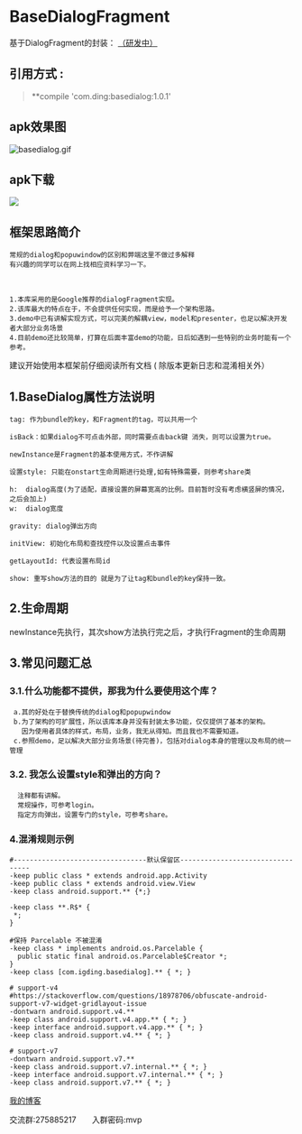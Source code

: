 # BaseDialogFragment

基于DialogFragment的封装： [（研发中）](https://github.com/igding/baseDialog/tree/master)

## 引用方式 :

> **compile 'com.ding:basedialog:1.0.1'

## apk效果图
![basedialog.gif](https://upload-images.jianshu.io/upload_images/3117705-c7ce37b5fcd0c7d0.gif?imageMogr2/auto-orient/strip)

## apk下载
![](https://upload-images.jianshu.io/upload_images/3117705-b0f639b0e92df3eb.png?imageMogr2/auto-orient/strip%7CimageView2/2/w/1240)


## 框架思路简介
    常规的dialog和popuwindow的区别和弊端这里不做过多解释
    有兴趣的同学可以在网上找相应资料学习一下。
  
```
1.本库采用的是Google推荐的dialogFragment实现。
2.该库最大的特点在于，不会提供任何实现，而是给予一个架构思路。
3.demo中已有讲解实现方式，可以完美的解耦view，model和presenter，也足以解决开发者大部分业务场景
4.目前demo还比较简单，打算在后面丰富demo的功能，日后如遇到一些特别的业务时能有一个参考。
```
   
建议开始使用本框架前仔细阅读所有文档 ( 除版本更新日志和混淆相关外）

##  1.BaseDialog属性方法说明
  
    tag: 作为bundle的key，和Fragment的tag，可以共用一个

    isBack：如果dialog不可点击外部，同时需要点击back键 消失，则可以设置为true。

    newInstance是Fragment的基本使用方式，不作讲解

    设置style: 只能在onstart生命周期进行处理,如有特殊需要，则参考share类

    h:  dialog高度(为了适配，直接设置的屏幕宽高的比例。目前暂时没有考虑横竖屏的情况，之后会加上)
    w:  dialog宽度

    gravity: dialog弹出方向

    initView: 初始化布局和查找控件以及设置点击事件

    getLayoutId: 代表设置布局id

    show: 重写show方法的目的 就是为了让tag和bundle的key保持一致。

## 2.生命周期
newInstance先执行，其次show方法执行完之后，才执行Fragment的生命周期

## 3.常见问题汇总

### 3.1.什么功能都不提供，那我为什么要使用这个库？
     a.其的好处在于替换传统的dialog和popupwindow
     b.为了架构的可扩展性，所以该库本身并没有封装太多功能，仅仅提供了基本的架构。
       因为使用者具体的样式，布局，业务，我无从得知。而且我也不需要知道。
     c.参照demo，足以解决大部分业务场景(待完善)，包括对dialog本身的管理以及布局的统一管理

### 3.2. 我怎么设置style和弹出的方向？
      注释都有讲解。
      常规操作，可参考login。
      指定方向弹出，设置专门的style，可参考share。

### 4.混淆规则示例

```
#---------------------------------默认保留区---------------------------------
-keep public class * extends android.app.Activity
-keep public class * extends android.view.View
-keep class android.support.** {*;}

-keep class **.R$* {
 *;
}

#保持 Parcelable 不被混淆
-keep class * implements android.os.Parcelable {
  public static final android.os.Parcelable$Creator *;
}
-keep class [com.igding.basedialog].** { *; }

# support-v4
#https://stackoverflow.com/questions/18978706/obfuscate-android-support-v7-widget-gridlayout-issue
-dontwarn android.support.v4.**
-keep class android.support.v4.app.** { *; }
-keep interface android.support.v4.app.** { *; }
-keep class android.support.v4.** { *; }

# support-v7
-dontwarn android.support.v7.**
-keep class android.support.v7.internal.** { *; }
-keep interface android.support.v7.internal.** { *; }
-keep class android.support.v7.** { *; }
```

[我的博客](https://igding.github.io/)


交流群:275885217  入群密码:mvp